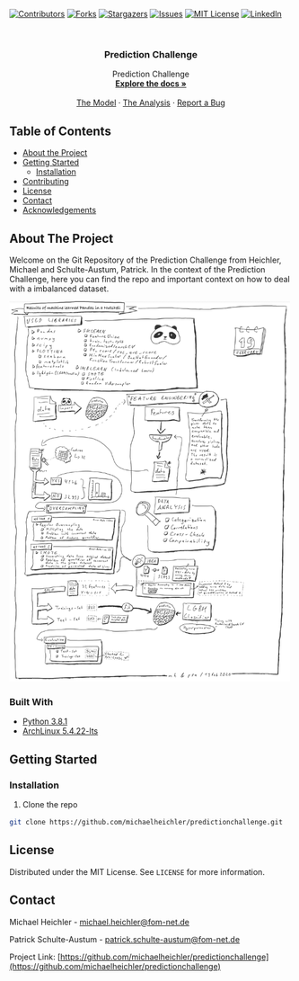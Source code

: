 <!--
*** Thanks for checking out this README Template. If you have a suggestion that would
*** make this better, please fork the repo and create a pull request or simply open
*** an issue with the tag "enhancement".
*** Thanks again! Now go create something AMAZING! :D
***
***
***
*** To avoid retyping too much info. Do a search and replace for the following:
*** github_username, repo, twitter_handle, email
-->





<!-- PROJECT SHIELDS -->
<!--
*** I'm using markdown "reference style" links for readability.
*** Reference links are enclosed in brackets [ ] instead of parentheses ( ).
*** See the bottom of this document for the declaration of the reference variables
*** for contributors-url, forks-url, etc. This is an optional, concise syntax you may use.
*** https://www.markdownguide.org/basic-syntax/#reference-style-links
-->
[![Contributors][contributors-shield]][contributors-url]
[![Forks][forks-shield]][forks-url]
[![Stargazers][stars-shield]][stars-url]
[![Issues][issues-shield]][issues-url]
[![MIT License][license-shield]][license-url]
[![LinkedIn][linkedin-shield]][linkedin-url]



<!-- PROJECT LOGO -->
<br />
<p align="center">
  <a href="https://github.com/michaelheichler/predictionchallenge">
  </a>

  <h3 align="center">Prediction Challenge</h3>

  <p align="center">
    Prediction Challenge
    <br />
    <a href="https://github.com/michaelheichler/predictionchallenge"><strong>Explore the docs »</strong></a>
    <br />
    <br />
    <a href="https://github.com/michaelheichler/predictionchallenge/blob/master/PredictionChallenge_Model.ipynb">The Model</a>
    ·
    <a href="https://github.com/michaelheichler/predictionchallenge/blob/master/DataAnalysis.ipynb">The Analysis</a>
    ·
    <a href="https://github.com/michaelheichler/predictionchallenge/issues">Report a Bug</a>
  </p>
</p>



<!-- TABLE OF CONTENTS -->
## Table of Contents

* [About the Project](#about-the-project)
* [Getting Started](#getting-started)
  * [Installation](#installation)
* [Contributing](#contributing)
* [License](#license)
* [Contact](#contact)
* [Acknowledgements](#acknowledgements)



<!-- ABOUT THE PROJECT -->
## About The Project

Welcome on the Git Repository of the Prediction Challenge from Heichler, Michael and Schulte-Austum, Patrick.
In the context of the Prediction Challenge, here you can find the repo and important context on how to deal with a imbalanced dataset.

<img src="PredictionChallenge_OurConceptInANutshell.png" alt="In a Nutshell" width="500">

### Built With

* [Python 3.8.1]()
* [ArchLinux 5.4.22-lts]()


<!-- GETTING STARTED -->
## Getting Started

### Installation
 
1. Clone the repo
```sh
git clone https://github.com/michaelheichler/predictionchallenge.git
```

<!-- LICENSE -->
## License

Distributed under the MIT License. See `LICENSE` for more information.

<!-- CONTACT -->
## Contact

Michael Heichler - michael.heichler@fom-net.de

Patrick Schulte-Austum - patrick.schulte-austum@fom-net.de

Project Link: [https://github.com/michaelheichler/predictionchallenge](https://github.com/michaelheichler/predictionchallenge)



<!-- MARKDOWN LINKS & IMAGES -->
<!-- https://www.markdownguide.org/basic-syntax/#reference-style-links -->
[contributors-shield]: https://img.shields.io/github/contributors/michaelheichler/predictionchallenge.svg?style=flat-square
[contributors-url]: https://github.com/michaelheichler/predictionchallenge/graphs/contributors
[forks-shield]: https://img.shields.io/github/forks/michaelheichler/predictionchallenge.svg?style=flat-square
[forks-url]: https://github.com/michaelheichler/predictionchallenge//network/members
[stars-shield]: https://img.shields.io/github/stars/michaelheichler/predictionchallenge.svg?style=flat-square
[stars-url]: https://github.com/michaelheichler/predictionchallenge/stargazers
[issues-shield]: https://img.shields.io/github/issues/michaelheichler/predictionchallenge.svg?style=flat-square
[issues-url]: https://github.com/michaelheichler/predictionchallenge/issues
[license-shield]: https://img.shields.io/github/license/michaelheichler/predictionchallenge.svg?style=flat-square
[license-url]: https://github.com/michaelheichler/predictionchallenge/blob/master/LICENSE.txt
[linkedin-shield]: https://img.shields.io/badge/-LinkedIn-black.svg?style=flat-square&logo=linkedin&colorB=555
[linkedin-url]: https://www.linkedin.com/in/michael-heichler-8b5616192/
[product-screenshot]: PredictionChallenge_OurConceptInANutshell.png

